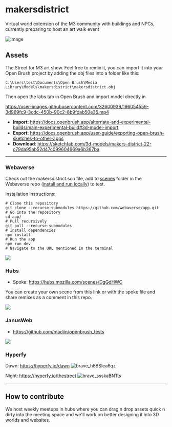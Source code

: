 # makersdistrict

Virtual world extension of the M3 community with buildings and NPCs, currently preparing to host an art walk event

![image](https://user-images.githubusercontent.com/32600939/196055322-7aee4c26-4b93-4ddc-93b2-b9c8ce0501dd.png)


## Assets

The Street for M3 art show. Feel free to remix it, you can import it into your Open Brush project by adding the obj files into a folder like this:

`C:\Users\test\Documents\Open Brush\Media Library\Models\makersdistrict\makersdistrict.obj`

Then open the labs tab in Open Brush and import model directly in

https://user-images.githubusercontent.com/32600939/196054559-3d969fc9-3cdc-450b-90c2-8b9fdab50e35.mp4

- **Import**: https://docs.openbrush.app/alternate-and-experimental-builds/main-experimental-build#3d-model-import
- **Export**: https://docs.openbrush.app/user-guide/exporting-open-brush-sketches-to-other-apps
- **Download**: https://sketchfab.com/3d-models/makers-district-22-c79da95ab52d47c099604669a6b367ba


---

### Webaverse

Check out the makersdistrict.scn file, add to [scenes](https://github.com/webaverse/app/tree/master/scenes) folder in the Webaverse repo ([install and run locally](https://github.com/webaverse/app#to-use)) to test.

Installation instructions:

```
# Clone this repository
git clone --recurse-submodules https://github.com/webaverse/app.git
# Go into the repository
cd app/
# Pull recursively
git pull --recurse-submodules 
# Install dependencies
npm install
# Run the app
npm run dev
# Navigate to the URL mentioned in the terminal
```

![](https://i.imgur.com/9aqtnHB.jpg)



### Hubs

- Spoke: https://hubs.mozilla.com/scenes/DgGdHWC

You can create your own scene from this link or with the spoke file and share remixes as a comment in this repo.

![](https://i.imgur.com/PQDZb3H.jpg)


### JanusWeb

- https://github.com/madjin/openbrush_tests

![](https://i.imgur.com/RGam2tt.jpg)

### Hyperfy

Dawn: https://hyperfy.io/dawn
![brave_h8BSlea6qz](https://user-images.githubusercontent.com/32600939/196054618-d297475f-442f-44ab-b22c-f2579ede2169.jpg)

Night: https://hyperfy.io/thestreet
![brave_ssskaBNTts](https://user-images.githubusercontent.com/32600939/196054643-f55c9859-15ce-488d-92b5-f2b025c5cdf4.jpg)


---

## How to contribute

We host weekly meetups in hubs where you can drag n drop assets quick n dirty into the meeting space and we'll work on better designing it into 3D worlds and websites.

